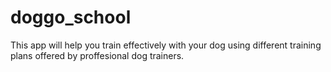 # doggo_school

This app will help you train effectively with your dog using different training plans offered by proffesional dog trainers.

